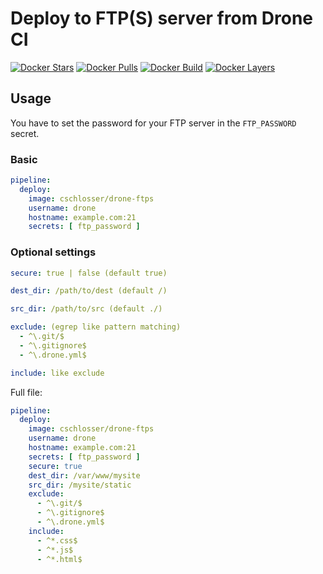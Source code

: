 # Deploy to FTP(S) server from Drone CI

[![Docker Stars](https://img.shields.io/docker/stars/cschlosser/drone-ftps.svg)](https://hub.docker.com/r/cschlosser/drone-ftps/)
[![Docker Pulls](https://img.shields.io/docker/pulls/cschlosser/drone-ftps.svg)](https://hub.docker.com/r/cschlosser/drone-ftps/)
[![Docker Build](https://img.shields.io/docker/build/cschlosser/drone-ftps.svg)](https://hub.docker.com/r/cschlosser/drone-ftps/)
[![Docker Layers](https://images.microbadger.com/badges/image/cschlosser/drone-ftps.svg)](https://hub.docker.com/r/cschlosser/drone-ftps/)

## Usage

You have to set the password for your FTP server in the `FTP_PASSWORD` secret.

### Basic

```yaml
pipeline:
  deploy:
    image: cschlosser/drone-ftps
    username: drone
    hostname: example.com:21
    secrets: [ ftp_password ]
```

### Optional settings

```yaml
secure: true | false (default true)

dest_dir: /path/to/dest (default /)

src_dir: /path/to/src (default ./)

exclude: (egrep like pattern matching)
  - ^\.git/$
  - ^\.gitignore$
  - ^\.drone.yml$

include: like exclude
```

Full file:

```yaml
pipeline:
  deploy:
    image: cschlosser/drone-ftps
    username: drone
    hostname: example.com:21
    secrets: [ ftp_password ]
    secure: true
    dest_dir: /var/www/mysite
    src_dir: /mysite/static
    exclude:
      - ^\.git/$
      - ^\.gitignore$
      - ^\.drone.yml$
    include:
      - ^*.css$
      - ^*.js$
      - ^*.html$
```
